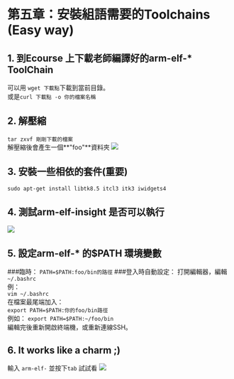 # 第五章：安裝組語需要的Toolchains (Easy way)
## 1. 到Ecourse 上下載老師編譯好的arm-elf-* ToolChain
可以用 ```wget 下載點```下載到當前目錄。<br/>
或是```curl 下載點 -o 你的檔案名稱```
## 2. 解壓縮
```tar zxvf 剛剛下載的檔案 ```<br/>解壓縮後會產生一個**"foo"**資料夾
![](images/28.PNG)
## 3. 安裝一些相依的套件(重要)
```sudo apt-get install libtk8.5 itcl3 itk3 iwidgets4```
## 4. 測試arm-elf-insight 是否可以執行
![](images/29.PNG)
## 5. 設定arm-elf-* 的$PATH 環境變數
###臨時：
`PATH=$PATH:foo/bin的路徑`
###登入時自動設定：
打開編輯器，編輯 ```~/.bashrc```
<br/>例：<br/>
```vim ~/.bashrc```<br/>
在檔案最尾端加入：<br/>
```export PATH=$PATH:你的foo/bin路徑```<br/>
例如： ```export PATH=$PATH:~/foo/bin```<br/>
編輯完後重新開啟終端機，或重新連線SSH。
## 6. It works like a charm ;)
輸入 ```arm-elf-``` 並按下```tab``` 試試看
![](images/30.PNG)
